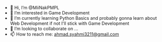 - 👋 Hi, I’m @MiiNakPMPL
- 👀 I’m interested in Game Development
- 🌱 I’m currently learning Python Basics and probably gonna learn about Web Development if not I'll stick with Game Development
- 💞️ I’m looking to collaborate on ...
- 📫 How to reach me: ahmad.syahmi3211@gmail.com

<!---
MiiNakPMPL/MiiNakPMPL is a ✨ special ✨ repository because its `README.md` (this file) appears on your GitHub profile.
You can click the Preview link to take a look at your changes.
--->

